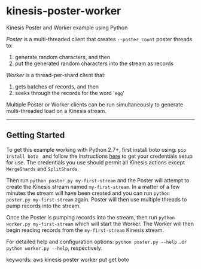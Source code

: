kinesis-poster-worker
=====================

Kinesis Poster and Worker example using Python

_Poster_ is a multi-threaded client that creates ```--poster_count``` poster 
threads to: 
 1. generate random characters, and then
 2. put the generated random characters into the stream as records

_Worker_ is a thread-per-shard client that:  
 1. gets batches of records, and then
 2. seeks through the records for the word '```egg```'

Multiple Poster or Worker clients can be run simultaneously to generate 
multi-threaded load on a Kinesis stream. 
* * *
Getting Started
---------------
To get this example working with Python 2.7+, first install boto using: 
```pip install boto ``` and follow the instructions [here](http://docs.pythonboto.org/en/latest/getting_started.html#configuring-boto-credentials) to get your credentials setup for use.
The credentials you use should permit all Kinesis actions except 
```MergeShards``` and ```SplitShards```.

Then run ```python poster.py my-first-stream``` and the Poster will attempt 
to create the Kinesis stream named ```my-first-stream```. In a matter of a few
minutes the stream will have been created and you can run 
```python poster.py my-first-stream``` again. Poster will then use multiple 
threads to pump records into the stream.

Once the Poster is pumping records into the stream, then run 
```python worker.py my-first-stream``` which will start the Worker. The Worker 
will then begin reading records from the ```my-first-stream``` Kinesis stream.

For detailed help and configuration options:
```python poster.py --help``` ..or  ```python worker.py --help```, respectively.

keywords: aws kinesis poster worker put get boto